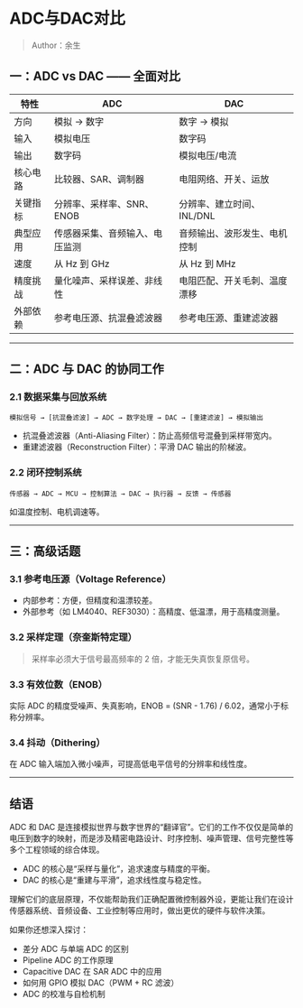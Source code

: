 # ADC与DAC对比

> Author：余生

## 一：ADC vs DAC —— 全面对比

| 特性     | ADC                            | DAC                          |
| -------- | ------------------------------ | ---------------------------- |
| 方向     | 模拟 → 数字                    | 数字 → 模拟                  |
| 输入     | 模拟电压                       | 数字码                       |
| 输出     | 数字码                         | 模拟电压/电流                |
| 核心电路 | 比较器、SAR、调制器            | 电阻网络、开关、运放         |
| 关键指标 | 分辨率、采样率、SNR、ENOB      | 分辨率、建立时间、INL/DNL    |
| 典型应用 | 传感器采集、音频输入、电压监测 | 音频输出、波形发生、电机控制 |
| 速度     | 从 Hz 到 GHz                   | 从 Hz 到 MHz                 |
| 精度挑战 | 量化噪声、采样误差、非线性     | 电阻匹配、开关毛刺、温度漂移 |
| 外部依赖 | 参考电压源、抗混叠滤波器       | 参考电压源、重建滤波器       |

------



## 二：ADC 与 DAC 的协同工作

### 2.1 数据采集与回放系统

```Plain
模拟信号 → [抗混叠滤波] → ADC → 数字处理 → DAC → [重建滤波] → 模拟输出
```

- 抗混叠滤波器（Anti-Aliasing Filter）：防止高频信号混叠到采样带宽内。
- 重建滤波器（Reconstruction Filter）：平滑 DAC 输出的阶梯波。



### 2.2 闭环控制系统

```Plain
传感器 → ADC → MCU → 控制算法 → DAC → 执行器 → 反馈 → 传感器
```

如温度控制、电机调速等。

------



## 三：高级话题

### 3.1 参考电压源（Voltage Reference）

- 内部参考：方便，但精度和温漂较差。
- 外部参考（如 LM4040、REF3030）：高精度、低温漂，用于高精度测量。



### 3.2 采样定理（奈奎斯特定理）

> 采样率必须大于信号最高频率的 2 倍，才能无失真恢复原信号。



### 3.3 有效位数（ENOB）

实际 ADC 的精度受噪声、失真影响，ENOB = (SNR - 1.76) / 6.02，通常小于标称分辨率。



### 3.4 抖动（Dithering）

在 ADC 输入端加入微小噪声，可提高低电平信号的分辨率和线性度。

------



## 结语

ADC 和 DAC 是连接模拟世界与数字世界的“翻译官”。它们的工作不仅仅是简单的电压到数字的映射，而是涉及精密电路设计、时序控制、噪声管理、信号完整性等多个工程领域的综合体现。

- ADC 的核心是“采样与量化”，追求速度与精度的平衡。
- DAC 的核心是“重建与平滑”，追求线性度与稳定性。

理解它们的底层原理，不仅能帮助我们正确配置微控制器外设，更能让我们在设计传感器系统、音频设备、工业控制等应用时，做出更优的硬件与软件决策。

如果你还想深入探讨：

- 差分 ADC 与单端 ADC 的区别
- Pipeline ADC 的工作原理
- Capacitive DAC 在 SAR ADC 中的应用
- 如何用 GPIO 模拟 DAC（PWM + RC 滤波）
- ADC 的校准与自检机制